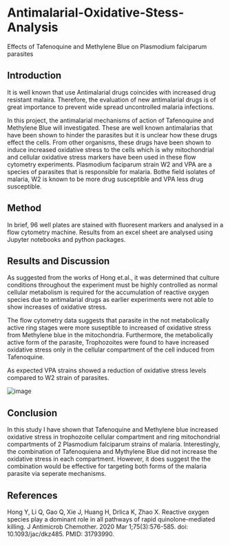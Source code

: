 # Antimalarial-Oxidative-Stess-Analysis
Effects of Tafenoquine and Methylene Blue on Plasmodium falciparum parasites

## Introduction

It is well known that use Antimalarial drugs coincides with increased drug resistant malaira. Therefore, the evaluation of new antimalarial drugs is of great importance to prevent wide spread uncontrolled malaria infections. 

In this project, the antimalarial mechanisms of action of Tafenoquine and Methylene Blue will investigated. These are well known antimalarias that have been shown to hinder the parasites but it is unclear how these drugs effect the cells. From other organisms, these drugs have been shown to induce increased oxidative stress to the cells which is why mitochondrial and cellular oxidative stress markers have been used in these flow cytometry experiments. Plasmodium faciparum strain W2 and VPA are a species of parasites that is responsible for malaria. Bothe field isolates of malaria, W2 is known to be more drug susceptible and VPA less drug susceptible.

## Method

In brief, 96 well plates are stained with fluoresent markers and analysed in a flow cytometry machine. Results from an excel sheet are analysed using Jupyter notebooks and python packages. 

## Results and Discussion

As suggested from the works of Hong et.al., it was determined that culture conditions throughout the experiment must be highly controlled as normal cellular metabolism is required for the accumulation of reactive oxygen species due to antimalarial drugs as earlier experiments were not able to show increases of oxidative stress. 

The flow cytometry data suggests that parasite in the not metabolically active ring stages were more suseptible to increased of oxidative stress from Methylene blue in the mitochondria. Furthermore, the metabolically active form of the parasite, Trophozoites were found to have increased oxidative stress only in the cellular compartment of the cell induced from Tafenoquine.

As expected VPA strains showed a reduction of oxidative stress levels compared to W2 strain of parasites.

![image](https://github.com/user-attachments/assets/e344de5e-1cc2-405d-8f7f-a908a6f9710a)

## Conclusion

In this study I have shown that Tafenoquine and Methylene blue increased oxidative stress in trophozoite cellular compartment and ring mitochondrial compartments of 2 Plasmodium falciparum strains of malaria. Interestingly, the combination of Tafenoquiena and Mythylene Blue did not increase the oxidative stress in each compartment. However, it does suggest the the combination would be effective for targeting both forms of the malaria parasite via seperate mechanisms.

## References

Hong Y, Li Q, Gao Q, Xie J, Huang H, Drlica K, Zhao X. Reactive oxygen species play a dominant role in all pathways of rapid quinolone-mediated killing. J Antimicrob Chemother. 2020 Mar 1;75(3):576-585. doi: 10.1093/jac/dkz485. PMID: 31793990.
